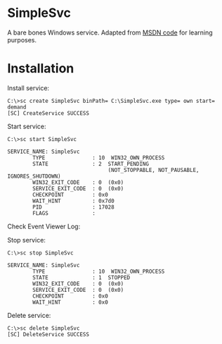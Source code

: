 # SimpleSvc
A bare bones Windows service. Adapted from [MSDN code](https://docs.microsoft.com/en-us/windows/desktop/Services/the-complete-service-sample) for learning purposes. 

# Installation

Install service:

```
C:\>sc create SimpleSvc binPath= C:\SimpleSvc.exe type= own start= demand
[SC] CreateService SUCCESS

```

Start service:

```
C:\>sc start SimpleSvc

SERVICE_NAME: SimpleSvc
        TYPE               : 10  WIN32_OWN_PROCESS
        STATE              : 2  START_PENDING
                                (NOT_STOPPABLE, NOT_PAUSABLE, IGNORES_SHUTDOWN)
        WIN32_EXIT_CODE    : 0  (0x0)
        SERVICE_EXIT_CODE  : 0  (0x0)
        CHECKPOINT         : 0x0
        WAIT_HINT          : 0x7d0
        PID                : 17028
        FLAGS              :

```
Check Event Viewer Log:


Stop service:

```
C:\>sc stop SimpleSvc

SERVICE_NAME: SimpleSvc
        TYPE               : 10  WIN32_OWN_PROCESS
        STATE              : 1  STOPPED
        WIN32_EXIT_CODE    : 0  (0x0)
        SERVICE_EXIT_CODE  : 0  (0x0)
        CHECKPOINT         : 0x0
        WAIT_HINT          : 0x0
```

Delete service:

```
C:\>sc delete SimpleSvc
[SC] DeleteService SUCCESS
```